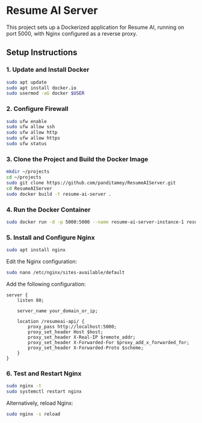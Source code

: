 # Resume AI Server

This project sets up a Dockerized application for Resume AI, running on port 5000, with Nginx configured as a reverse proxy.

## Setup Instructions

### 1. Update and Install Docker

```bash
sudo apt update
sudo apt install docker.io
sudo usermod -aG docker $USER
```

### 2. Configure Firewall

```bash
sudo ufw enable
sudo ufw allow ssh
sudo ufw allow http
sudo ufw allow https
sudo ufw status
```

### 3. Clone the Project and Build the Docker Image

```bash
mkdir ~/projects
cd ~/projects
sudo git clone https://github.com/panditamey/ResumeAIServer.git
cd ResumeAIServer
sudo docker build -t resume-ai-server .
```

### 4. Run the Docker Container

```bash
sudo docker run -d -p 5000:5000 --name resume-ai-server-instance-1 resume-ai-server
```

### 5. Install and Configure Nginx

```bash
sudo apt install nginx
```

Edit the Nginx configuration:

```bash
sudo nano /etc/nginx/sites-available/default
```

Add the following configuration:

```nginx
server {
    listen 80;

    server_name your_domain_or_ip;

    location /resumeai-api/ {
        proxy_pass http://localhost:5000;
        proxy_set_header Host $host;
        proxy_set_header X-Real-IP $remote_addr;
        proxy_set_header X-Forwarded-For $proxy_add_x_forwarded_for;
        proxy_set_header X-Forwarded-Proto $scheme;
    }
}
```

### 6. Test and Restart Nginx

```bash
sudo nginx -t
sudo systemctl restart nginx
```

Alternatively, reload Nginx:

```bash
sudo nginx -s reload
```
